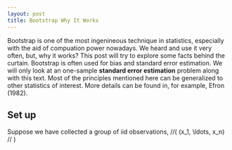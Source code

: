 ```yaml
---
layout: post
title: Bootstrap Why It Works
---
```


Bootstrap is one of the most ingenineous technique in statistics, especially with the aid of compuation power nowadays. We heard and use it very often, but, why it works? This post will try to explore some facts behind the curtain. Bootstrap is often used for bias and standard error estimation. We will only look at an one-sample **standard error estimation** problem along with this text. Most of the principles mentioned here can be generalized to other statistics of interest. More details can be found in, for example, Efron (1982). 

## Set up

Suppose we have collected a group of iid observations, //( (x_1, \ldots, x_n) // )
